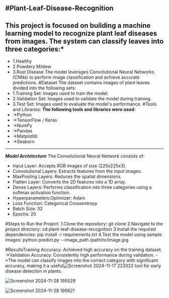 #Plant-Leaf-Disease-Recognition
---
This project is focused on building a machine learning model to recognize plant leaf diseases from images. The system can classify leaves into three categories:*
---
- 1.Healthy
- 2.Powdery Mildew
- 3.Rust Disease
The model leverages Convolutional Neural Networks (CNNs) to perform image classification and achieve accurate predictions.
#Dataset
The dataset contains images of plant leaves divided into the following sets:
- 1.Training Set: Images used to train the model.
- 2.Validation Set: Images used to validate the model during training.
- 3.Test Set: Images used to evaluate the model's performance.
#Tools and Libraries:
**The following tools and libraries were used:**
- ->Python
- ->TensorFlow / Keras
- ->NumPy
- ->Pandas
- ->Matplotlib
- ->Seaborn
---
***Model Architecture***
The Convolutional Neural Network consists of:
- Input Layer: Accepts RGB images of size (225x225x3).
- Convolutional Layers: Extracts features from the input images.
- MaxPooling Layers: Reduces the spatial dimensions.
- Flatten Layer: Converts the 2D features into a 1D array.
- Dense Layers: Performs classification into three categories using a softmax activation function.
- Hyperparameters:Optimizer: Adam
- Loss Function: Categorical Crossentropy
- Batch Size: 32
- Epochs: 20

#Steps to Run the Project:
1.Clone the repository:
git clone
2.Navigate to the project directory:
cd plant-leaf-disease-recognition
3.Install the required dependencies:
pip install -r requirements.txt
4.Test the model using sample images:
python predict.py --image_path /path/to/image.jpg

#ResultsTraining Accuracy: Achieved high accuracy on the training dataset.
->Validation Accuracy: Consistently high performance during validation.
->The model can classify images into the correct category with significant accuracy, making it a useful![Screenshot 2024-11-17 223322](https://github.com/user-attachments/assets/1c4629e6-b4f4-4a6d-b076-66d8012d65e2)
 tool for early disease detection in plants.



![Screenshot 2024-11-28 195529](https://github.com/user-attachments/assets/ab38f4b4-e830-40f5-8110-ea2a5386e34e)




![Screenshot 2024-11-28 195621](https://github.com/user-attachments/assets/c879a721-9608-4d52-b90c-cf79f4976648)
